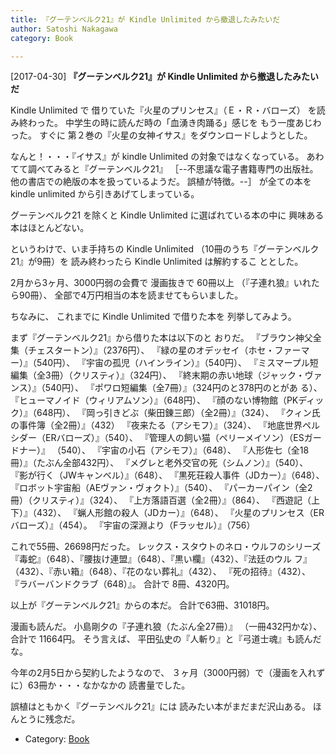```yaml
---
title: 『グーテンベルク21』が Kindle Unlimited から撤退したみたいだ
author: Satoshi Nakagawa
category: Book

---
```


[2017-04-30] **『グーテンベルク21』が Kindle Unlimited から撤退したみたいだ** 

 Kindle Unlimited で
借りていた『火星のプリンセス』（Ｅ・Ｒ・バローズ）
を読み終わった。
中学生の時に読んだ時の「血湧き肉踊る」感じを
もう一度あじわった。
すぐに
第２巻の『火星の女神イサス』をダウンロードしようとした。

 なんと！・・・『イサス』が
kindle Unlimited の対象ではなくなっている。
あわてて調べてみると『グーテンベルク21』
［--不思議な電子書籍専門の出版社。
他の書店での絶版の本を扱っているようだ。
誤植が特徴。--］ が全ての本を kindle unlimited
から引きあげてしまっている。

 グーテンベルク21 を除くと
Kindle Unlimited に選ばれている本の中に
興味ある本はほとんどない。

 というわけで、いま手持ちの Kindle Unlimited
（10冊のうち『グーテンベルク21』が9冊）を
読み終わったら Kindle Unlimited は解約するこ
ととした。

 2月から3ヶ月、3000円弱の会費で
漫画抜きで 60冊以上
（『子連れ狼』いれたら90冊）、
全部で4万円相当の本を読ませてもらいました。

<!--more-->

 ちなみに、
これまでに Kindle Unlimited で借りた本を
列挙してみよう。

 まず『グーテンベルク21』から借りた本は以下のと
おりだ。
『ブラウン神父全集（チェスタートン）』（2376円）、
『緑の星のオデッセイ（ホセ・ファーマー）』（540円）、
『宇宙の孤児（ハインライン）』（540円）、
『ミスマープル短編集（全3冊）（クリスティ）』（324円）、
『終末期の赤い地球（ジャック・ヴァンス）』（540円）、
『ポワロ短編集（全7冊）』（324円のと378円のとがあ
る）、
『ヒューマノイド（ウィリアムソン）』（648円）、
『顔のない博物館（PKディック）』（648円）、
『岡っ引きどぶ（柴田錬三郎）（全2冊）』（324）、
『クィン氏の事件簿（全2冊）』（432）
『夜来たる（アシモフ）』（324）、
『地底世界ペルシダー（ERバローズ）』（540）、
『管理人の飼い猫（ペリーメイソン）（ESガードナー）』
（540）、
『宇宙の小石（アシモフ）』（648）、
『人形佐七（全18冊）』（たぶん全部432円）、
『メグレと老外交官の死（シムノン）』（540）、
『影が行く（JWキャンベル）』（648）、
『黒死荘殺人事件（JDカー）』（648）、
『ロボット宇宙船（AEヴァン・ヴォクト）』（540）、
『パーカーパイン（全2冊）（クリスティ）』（324）、
『上方落語百選（全2冊）』（864）、
『西遊記（上下）』（432）、
『蝋人形館の殺人（JDカー）』（648）、
『火星のプリンセス（ERバローズ）』（454）。
『宇宙の深淵より（Fラッセル）』（756）

 これで55冊、26698円だった。
 レックス・スタウトのネロ・ウルフのシリーズ
『毒蛇』（648）、『腰抜け連盟』（648）、『黒い欄』（432）、『法廷のウル
フ』（432）、『赤い箱』（648）、『花のない葬礼』（432）、
『死の招待』（432）、
『ラバーバンドクラブ（648）』。
合計で 8冊、4320円。

 以上が『グーテンベルク21』からの本だ。
合計で63冊、31018円。

 漫画も読んだ。
小島剛夕の『子連れ狼（たぶん全27冊）』
（一冊432円かな）、
合計で 11664円。
そう言えば、
平田弘史の『人斬り』と『弓道士魂』も読んだな。

 今年の2月5日から契約したようなので、
３ヶ月（3000円弱）で（漫画を入れずに）63冊か・・・なかなかの
読書量でした。

 誤植はともかく『グーテンベルク21』には
読みたい本がまだまだ沢山ある。
ほんとうに残念だ。

- Category: [Book](https://merapano.github.io/categories.html#Book)

